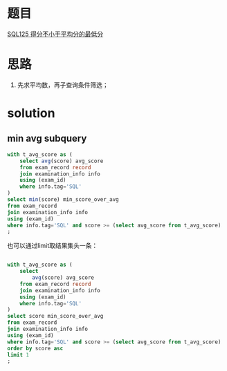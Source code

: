 # 题目

[SQL125 得分不小于平均分的最低分](https://www.nowcoder.com/practice/3de23f1204694e74b7deef08922805b2?tpId=240&tqId=2180961&ru=/exam/oj&qru=/ta/sql-advanced/question-ranking&sourceUrl=%2Fexam%2Foj%3Ftab%3DSQL%25E7%25AF%2587%26topicId%3D240)

# 思路
1. 先求平均数，再子查询条件筛选；

# solution

## min avg subquery
```sql
with t_avg_score as (
    select avg(score) avg_score
    from exam_record record
    join examination_info info
    using (exam_id)
    where info.tag='SQL'
)
select min(score) min_score_over_avg
from exam_record
join examination_info info
using (exam_id)
where info.tag='SQL' and score >= (select avg_score from t_avg_score)
;
```
也可以通过limit取结果集头一条：
```sql

with t_avg_score as (
    select
        avg(score) avg_score
    from exam_record record
    join examination_info info
    using (exam_id)
    where info.tag='SQL' 
)
select score min_score_over_avg
from exam_record 
join examination_info info
using (exam_id)
where info.tag='SQL' and score >= (select avg_score from t_avg_score)
order by score asc
limit 1
;
```